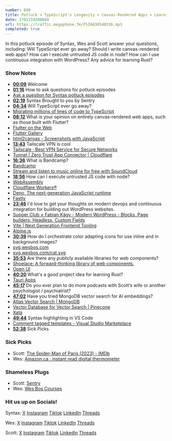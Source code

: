 ```yaml
---
number: 699
title: Potluck × TypeScript's Longevity × Canvas-Rendered Apps × Learning Rust × Executing Untrusted JS Code
date: 1701259200604
url: https://traffic.megaphone.fm/FSI6838548536.mp3
completed: true
---
```


In this potluck episode of Syntax, Wes and Scott answer your questions, including: Will TypeScript ever go away? Should I write canvas-rendered web apps? How can I execute untrusted JS code in node? How can I use continuous integration with WordPress? Any advice for learning Rust?

### Show Notes

- **[00:09](#t=00:09)** Welcome
- **[01:16](#t=01:16)** How to ask questions for potluck episodes
- [Ask a question for Syntax potluck episodes](https://syntax.fm/potluck)
- **[02:19](#t=02:19)** Syntax Brought to you by Sentry
- **[04:34](#t=04:34)** Will TypeScript ever go away?
- [Migrating millions of lines of code to TypeScript](https://stripe.com/blog/migrating-to-typescript)
- **[08:12](#t=08:12)** What is your opinion on entirely canvas-rendered web apps, such as those built with Flutter?
- [Flutter on the Web](https://flutter.dev/multi-platform/web)
- [Flutter Gallery](https://gallery.flutter.dev/#/)
- [html2canvas - Screenshots with JavaScript](https://html2canvas.hertzen.com/)
- **[13:43](#t=13:43)** Tailscale VPN is cool
- [Tailscale · Best VPN Service for Secure Networks](https://tailscale.com/)
- [Tunnel | Zero Trust App Connector | Cloudflare](https://www.cloudflare.com/products/tunnel/)
- **[16:36](#t=16:36)** What is Bandcamp?
- [Bandcamp](https://bandcamp.com/)
- [Stream and listen to music online for free with SoundCloud](https://soundcloud.com/)
- **[18:56](#t=18:56)** How can I execute untrusted JS code with node?
- [WebAssembly](https://webassembly.org/)
- [Cloudflare Workers®](https://workers.cloudflare.com/)
- [Deno, The next-generation JavaScript runtime](https://deno.com/)
- [Fastly](https://www.fastly.com/)
- **[23:46](#t=23:46)** I'd love to get your thoughts on modern devops and continuous integration for building out WordPress websites.
- [Supper Club × Fabian Kägy - Modern WordPress - Blocks, Page builders, Headless, Custom Fields](https://syntax.fm/show/598/supper-club-fabian-kaegy-modern-wordpress-blocks-page-builders-headless-custom-fields)
- [Vite | Next Generation Frontend Tooling](https://vitejs.dev/)
- [Alpine.js](https://alpinejs.dev/)
- **[30:39](#t=30:39)** How do I orchestrate color adapting icons for use inline and in background images?
- [svg.wesbos.com](https://svg.wesbos.com/)
- [svg.wesbos.com/cat.svg](https://svg.wesbos.com/cat.svg)
- **[35:53](#t=35:53)** Are there any publicly available libraries for web components?
- [Shoelace: A forward-thinking library of web components.](https://shoelace.style/)
- [Open UI](https://open-ui.org/)
- **[40:20](#t=40:20)** What's a good project idea for learning Rust?
- [Tauri Apps](https://tauri.app/)
- **[45:17](#t=45:17)** Do you ever plan to do more podcasts with Scott’s wife or another psychologist / psychiatrist?
- **[47:02](#t=47:02)** Have you tried MongoDB vector search for AI embeddings?
- [Atlas Vector Search | MongoDB](https://www.mongodb.com/products/platform/atlas-vector-search?adgroup=155168612071&cq_cmp=20445624173&gad_source=1)
- [Vector Database for Vector Search | Pinecone](https://www.pinecone.io/)
- [Xata](https://xata.io/)
- **[49:44](#t=49:44)** Syntax highlighting in VS Code
- [Comment tagged templates - Visual Studio Marketplace](https://marketplace.visualstudio.com/items?itemName=bierner.comment-tagged-templates)
- **[52:38](#t=52:38)** Sick Picks

### Sick Picks

- Scott: [The Spider-Man of Paris (2023) - IMDb](https://www.imdb.com/title/tt29274601/)
- Wes: [Amazon.ca : instant read digital thermometer](https://www.amazon.ca/s?k=instant+read+digital+thermometer&crid=T962EXWZQL5C&sprefix=instant+read+digital+,aps,125)

### Shameless Plugs

- Scott: [Sentry](https://sentry.io)
- Wes: [Wes Bos Courses](https://wesbos.com/courses)

### Hit us up on Socials!

Syntax: [X](https://twitter.com/syntaxfm) [Instagram](https://www.instagram.com/syntax_fm/) [Tiktok](https://www.tiktok.com/@syntaxfm) [LinkedIn](https://www.linkedin.com/company/96077407/admin/feed/posts/) [Threads](https://www.threads.net/@syntax_fm)

Wes: [X](https://twitter.com/wesbos) [Instagram](https://www.instagram.com/wesbos/) [Tiktok](https://www.tiktok.com/@wesbos) [LinkedIn](https://www.linkedin.com/in/wesbos/) [Threads](https://www.threads.net/@wesbos)

Scott: [X](https://twitter.com/stolinski) [Instagram](https://www.instagram.com/stolinski/) [Tiktok](https://www.tiktok.com/@stolinski) [LinkedIn](https://www.linkedin.com/in/stolinski/) [Threads](https://www.threads.net/@stolinski)